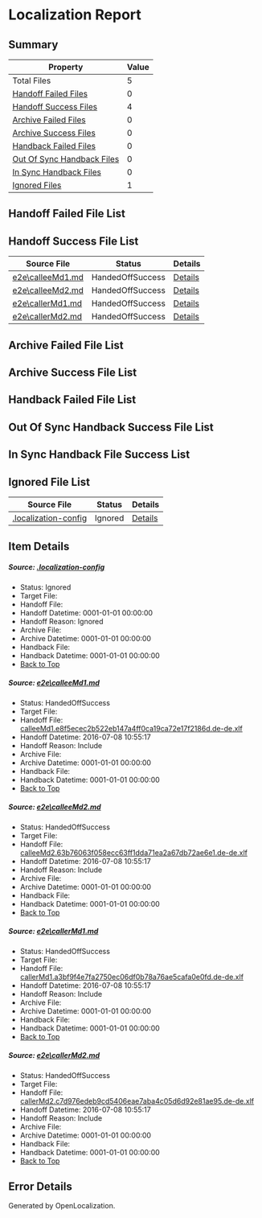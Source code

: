 # <a name='report-top'></a> Localization Report

## Summary
 Property | Value 
 -------- | ----- 
 Total Files | 5
[ Handoff Failed Files ](#handoff-failed-list)| 0
[ Handoff Success Files ](#handoff-success-list)| 4
[ Archive Failed Files ](#archive-failed-list)| 0
[ Archive Success Files ](#archive-success-list)| 0
[ Handback Failed Files ](#handback-failed-list)| 0
[ Out Of Sync Handback Files ](#outofsync-handback-success-list)| 0
[ In Sync Handback Files ](#insync-handback-success-list)| 0
[ Ignored Files ](#ignored-list)| 1

## <a name='handoff-failed-list'></a> Handoff Failed File List

## <a name='handoff-success-list'></a> Handoff Success File List
 Source File | Status | Details 
 ----------- | ------ | ------- 
 [e2e\calleeMd1.md](https://github.com/OpenLocalizationTestOrg/oltest/blob/e5d221f4e95c1af6f4ee353f4f32b6d1dd5451f1/e2e/calleeMd1.md) | HandedOffSuccess | [Details](#547d2d5926d18ba251ada17b609c17a29da50bab1)
 [e2e\calleeMd2.md](https://github.com/OpenLocalizationTestOrg/oltest/blob/e5d221f4e95c1af6f4ee353f4f32b6d1dd5451f1/e2e/calleeMd2.md) | HandedOffSuccess | [Details](#32cfc315a5360d93e3881727a97a7bec2fe8067e2)
 [e2e\callerMd1.md](https://github.com/OpenLocalizationTestOrg/oltest/blob/e5d221f4e95c1af6f4ee353f4f32b6d1dd5451f1/e2e/callerMd1.md) | HandedOffSuccess | [Details](#e45e4be3b6f57884a9d6aaf5649080ef9cdc223a3)
 [e2e\callerMd2.md](https://github.com/OpenLocalizationTestOrg/oltest/blob/e5d221f4e95c1af6f4ee353f4f32b6d1dd5451f1/e2e/callerMd2.md) | HandedOffSuccess | [Details](#6e10733905248316e93faeec6cef855397bf7eb14)

## <a name='archive-failed-list'></a> Archive Failed File List

## <a name='archive-success-list'></a> Archive Success File List

## <a name='handback-failed-list'></a> Handback Failed File List

## <a name='outofsync-handback-success-list'></a> Out Of Sync Handback Success File List

## <a name='insync-handback-success-list'></a> In Sync Handback File Success List

## <a name='ignored-list'></a> Ignored File List
 Source File | Status | Details 
 ----------- | ------ | ------- 
 [.localization-config](https://github.com/OpenLocalizationTestOrg/oltest/blob/e5d221f4e95c1af6f4ee353f4f32b6d1dd5451f1/.localization-config) | Ignored | [Details](#3d4f252ac210baf56311d7e97dcc2db10974dbd20)

## Item Details
##### <a name='3d4f252ac210baf56311d7e97dcc2db10974dbd20'></a> Source: [.localization-config](https://github.com/OpenLocalizationTestOrg/oltest/blob/e5d221f4e95c1af6f4ee353f4f32b6d1dd5451f1/.localization-config)
* Status: Ignored
* Target File: 
* Handoff File: 
* Handoff Datetime: 0001-01-01 00:00:00
* Handoff Reason: Ignored
* Archive File: 
* Archive Datetime: 0001-01-01 00:00:00
* Handback File: 
* Handback Datetime: 0001-01-01 00:00:00
* [Back to Top](#report-top)

##### <a name='547d2d5926d18ba251ada17b609c17a29da50bab1'></a> Source: [e2e\calleeMd1.md](https://github.com/OpenLocalizationTestOrg/oltest/blob/e5d221f4e95c1af6f4ee353f4f32b6d1dd5451f1/e2e/calleeMd1.md)
* Status: HandedOffSuccess
* Target File: 
* Handoff File: [calleeMd1.e8f5ecec2b522eb147a4ff0ca19ca72e17f2186d.de-de.xlf](https://github.com/OpenLocalizationTestOrg/olhandoff-e2e/blob/1b6eff0657e78f77aa76759665929bd09af118ef/ol-handoff/OpenLocalizationTestOrg/oltest-dede-fly/ci/ht/calleeMd1.e8f5ecec2b522eb147a4ff0ca19ca72e17f2186d.de-de.xlf)
* Handoff Datetime: 2016-07-08 10:55:17
* Handoff Reason: Include
* Archive File: 
* Archive Datetime: 0001-01-01 00:00:00
* Handback File: 
* Handback Datetime: 0001-01-01 00:00:00
* [Back to Top](#report-top)

##### <a name='32cfc315a5360d93e3881727a97a7bec2fe8067e2'></a> Source: [e2e\calleeMd2.md](https://github.com/OpenLocalizationTestOrg/oltest/blob/e5d221f4e95c1af6f4ee353f4f32b6d1dd5451f1/e2e/calleeMd2.md)
* Status: HandedOffSuccess
* Target File: 
* Handoff File: [calleeMd2.63b76063f058ecc63ff1dda71ea2a67db72ae6e1.de-de.xlf](https://github.com/OpenLocalizationTestOrg/olhandoff-e2e/blob/1b6eff0657e78f77aa76759665929bd09af118ef/ol-handoff/OpenLocalizationTestOrg/oltest-dede-fly/ci/ht/calleeMd2.63b76063f058ecc63ff1dda71ea2a67db72ae6e1.de-de.xlf)
* Handoff Datetime: 2016-07-08 10:55:17
* Handoff Reason: Include
* Archive File: 
* Archive Datetime: 0001-01-01 00:00:00
* Handback File: 
* Handback Datetime: 0001-01-01 00:00:00
* [Back to Top](#report-top)

##### <a name='e45e4be3b6f57884a9d6aaf5649080ef9cdc223a3'></a> Source: [e2e\callerMd1.md](https://github.com/OpenLocalizationTestOrg/oltest/blob/e5d221f4e95c1af6f4ee353f4f32b6d1dd5451f1/e2e/callerMd1.md)
* Status: HandedOffSuccess
* Target File: 
* Handoff File: [callerMd1.a3bf9f4e7fa2750ec06df0b78a76ae5cafa0e0fd.de-de.xlf](https://github.com/OpenLocalizationTestOrg/olhandoff-e2e/blob/1b6eff0657e78f77aa76759665929bd09af118ef/ol-handoff/OpenLocalizationTestOrg/oltest-dede-fly/ci/ht/callerMd1.a3bf9f4e7fa2750ec06df0b78a76ae5cafa0e0fd.de-de.xlf)
* Handoff Datetime: 2016-07-08 10:55:17
* Handoff Reason: Include
* Archive File: 
* Archive Datetime: 0001-01-01 00:00:00
* Handback File: 
* Handback Datetime: 0001-01-01 00:00:00
* [Back to Top](#report-top)

##### <a name='6e10733905248316e93faeec6cef855397bf7eb14'></a> Source: [e2e\callerMd2.md](https://github.com/OpenLocalizationTestOrg/oltest/blob/e5d221f4e95c1af6f4ee353f4f32b6d1dd5451f1/e2e/callerMd2.md)
* Status: HandedOffSuccess
* Target File: 
* Handoff File: [callerMd2.c7d976edeb9cd5406eae7aba4c05d6d92e81ae95.de-de.xlf](https://github.com/OpenLocalizationTestOrg/olhandoff-e2e/blob/1b6eff0657e78f77aa76759665929bd09af118ef/ol-handoff/OpenLocalizationTestOrg/oltest-dede-fly/ci/ht/callerMd2.c7d976edeb9cd5406eae7aba4c05d6d92e81ae95.de-de.xlf)
* Handoff Datetime: 2016-07-08 10:55:17
* Handoff Reason: Include
* Archive File: 
* Archive Datetime: 0001-01-01 00:00:00
* Handback File: 
* Handback Datetime: 0001-01-01 00:00:00
* [Back to Top](#report-top)


## Error Details

Generated by OpenLocalization.
